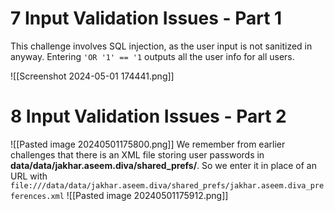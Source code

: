 
# 7 Input Validation Issues - Part 1
This challenge involves SQL injection, as the user input is not sanitized in anyway. Entering `'OR '1' == '1` outputs all the user info for all users.

![[Screenshot 2024-05-01 174441.png]]

# 8 Input Validation Issues - Part 2
![[Pasted image 20240501175800.png]]
We remember from earlier challenges that there is an XML file storing user passwords in **data/data/jakhar.aseem.diva/shared_prefs/**. So we enter it in place of an URL with `file:///data/data/jakhar.aseem.diva/shared_prefs/jakhar.aseem.diva_preferences.xml`
![[Pasted image 20240501175912.png]]


